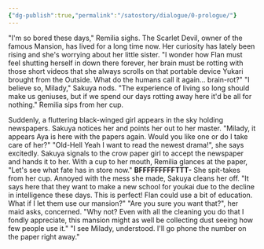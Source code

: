 ```yaml
---
{"dg-publish":true,"permalink":"/satostory/dialogue/0-prologue/"}
---
```


"I'm so bored these days," Remilia sighs. The Scarlet Devil, owner of the famous Mansion, has lived for a long time now. Her curiosity has lately been rising and she's worrying about her little sister.
"I wonder how Flan must feel shutting herself in down there forever, her brain must be rotting with those short videos that she always scrolls on that portable device Yukari brought from the Outside. What do the humans call it again... brain-rot?"
"I believe so, Milady," Sakuya nods.
"The experience of living so long should make us geniuses, but if we spend our days rotting away here it'd be all for nothing."
Remilia sips from her cup.

Suddenly, a fluttering black-winged girl appears in the sky holding newspapers.
Sakuya notices her and points her out to her master.
"Milady, it appears Aya is here with the papers again. Would you like one or do I take care of her?"
"Old-Hell Yeah I want to read the newest drama!", she says excitedly.
Sakuya signals to the crow paper girl to accept the newspaper and hands it to her.
With a cup to her mouth, Remilia glances at the paper, "Let's see what fate has in store now."
**BFFFFFFFFFTTT-**
She spit-takes from her cup.
Annoyed with the mess she made, Sakuya cleans her off.
"It says here that they want to make a new school for youkai due to the decline in intelligence these days. This is perfect! Flan could use a bit of education. What if I let them use our mansion?"
"Are you sure you want that?", her maid asks, concerned.
"Why not? Even with all the cleaning you do that I fondly appreciate, this mansion might as well be collecting dust seeing how few people use it."
"I see Milady, understood. I'll go phone the number on the paper right away."